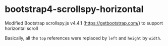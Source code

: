 # bootstrap4-scrollspy-horizontal
Modified Bootstrap scrollspy.js v4.4.1 (https://getbootstrap.com/) to support horizontal scroll

Basically, all the `top` references were replaced by `left` and `height` by `width`.

